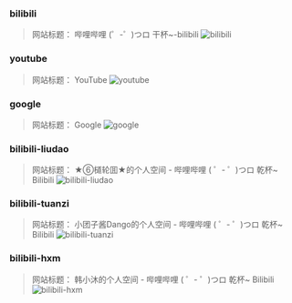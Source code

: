 ### bilibili
> 网站标题： 哔哩哔哩 (゜-゜)つロ 干杯~-bilibili
![bilibili](./bilibili.jpg)

### youtube
> 网站标题： YouTube
![youtube](./youtube.jpg)

### google
> 网站标题： Google
![google](./google.jpg)

### bilibili-liudao
> 网站标题： ★⑥檤轮囬★的个人空间 - 哔哩哔哩 ( ゜- ゜)つロ 乾杯~ Bilibili
![bilibili-liudao](./bilibili-liudao.jpg)

### bilibili-tuanzi
> 网站标题： 小团子酱Dango的个人空间 - 哔哩哔哩 ( ゜- ゜)つロ 乾杯~ Bilibili
![bilibili-tuanzi](./bilibili-tuanzi.jpg)

### bilibili-hxm
> 网站标题： 韩小沐的个人空间 - 哔哩哔哩 ( ゜- ゜)つロ 乾杯~ Bilibili
![bilibili-hxm](./bilibili-hxm.jpg)

